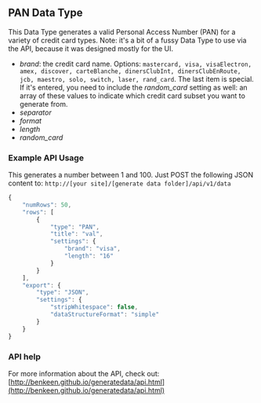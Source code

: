 ## PAN Data Type

This Data Type generates a valid Personal Access Number (PAN) for a variety of credit card types. Note: it's a bit of 
a fussy Data Type to use via the API, because it was designed mostly for the UI. 

- *brand*: the credit card name. Options: `mastercard, visa, visaElectron, amex, discover, carteBlanche, dinersClubInt,
dinersClubEnRoute, jcb, maestro, solo, switch, laser, rand_card`. The last item is special. If it's entered, you need to 
include the *random_card* setting as well: an array of these values to indicate which credit card subset you want 
to generate from.
- *separator* 
- *format*
- *length*
- *random_card*


### Example API Usage

This generates a number between 1 and 100. Just POST the following JSON content to: 
`http://[your site]/[generate data folder]/api/v1/data`

```javascript
{
    "numRows": 50,
    "rows": [
        {
            "type": "PAN",
            "title": "val",
            "settings": {
                "brand": "visa",
                "length": "16"
            }
        }
    ],
    "export": {
        "type": "JSON",
        "settings": {
            "stripWhitespace": false,
            "dataStructureFormat": "simple"
        }
    }
}
```
 
### API help

For more information about the API, check out:
[http://benkeen.github.io/generatedata/api.html](http://benkeen.github.io/generatedata/api.html)
